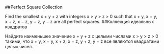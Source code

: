 ##Perfect Square Collection

Find the smallest x + y + z with integers x > y > z > 0 such that x + y, x − y, x + z, x − z, y + z, y − z are all perfect squares.
##Коллекция идеальных квадратов

Найдите наименьшее значение x + y + z с целыми числами x > y > z > 0 такими, что x + y, x − y, x + z, x − z, y + z, y − z все являются квадратами целых чисел.
